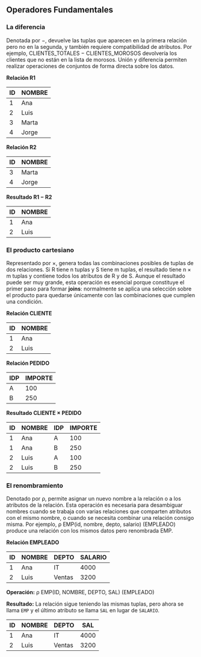 ## Operadores Fundamentales

### La **diferencia**

Denotada por −, devuelve las tuplas que aparecen en la primera relación pero no en la segunda, y también requiere compatibilidad de atributos.
Por ejemplo, CLIENTES_TOTALES − CLIENTES_MOROSOS devolvería los clientes que no están en la lista de morosos.
Unión y diferencia permiten realizar operaciones de conjuntos de forma directa sobre los datos.

**Relación R1**

| ID | NOMBRE |
|----|--------|
| 1  | Ana    |
| 2  | Luis   |
| 3  | Marta  |
| 4  | Jorge  |

**Relación R2**

| ID | NOMBRE |
|----|--------|
| 3  | Marta  |
| 4  | Jorge  |

**Resultado R1 − R2**

| ID | NOMBRE |
|----|--------|
| 1  | Ana    |
| 2  | Luis   |

### El **producto cartesiano**

Representado por ×, genera todas las combinaciones posibles de tuplas de dos relaciones.
Si R tiene n tuplas y S tiene m tuplas, el resultado tiene n × m tuplas y contiene todos los atributos de R y de S.
Aunque el resultado puede ser muy grande, esta operación es esencial porque constituye el primer paso para formar **joins**: normalmente se aplica una selección sobre el producto para quedarse únicamente con las combinaciones que cumplen una condición.

**Relación CLIENTE**

| ID | NOMBRE |
|----|--------|
| 1  | Ana    |
| 2  | Luis   |

**Relación PEDIDO**

| IDP | IMPORTE |
|-----|---------|
| A   | 100     |
| B   | 250     |

**Resultado CLIENTE × PEDIDO**

| ID | NOMBRE | IDP | IMPORTE |
|----|--------|-----|---------|
| 1  | Ana    | A   | 100     |
| 1  | Ana    | B   | 250     |
| 2  | Luis   | A   | 100     |
| 2  | Luis   | B   | 250     |

### El **renombramiento**

Denotado por ρ, permite asignar un nuevo nombre a la relación o a los atributos de la relación.
Esta operación es necesaria para desambiguar nombres cuando se trabaja con varias relaciones que comparten atributos con el mismo nombre, o cuando se necesita combinar una relación consigo misma.
Por ejemplo, ρ EMP(id, nombre, depto, salario) (EMPLEADO) produce una relación con los mismos datos pero renombrada EMP.

**Relación EMPLEADO**

| ID | NOMBRE | DEPTO | SALARIO |
|----|--------|-------|---------|
| 1  | Ana    | IT    | 4000    |
| 2  | Luis   | Ventas| 3200    |

**Operación:**
ρ EMP(ID, NOMBRE, DEPTO, SAL) (EMPLEADO)

**Resultado:**
La relación sigue teniendo las mismas tuplas, pero ahora se llama `EMP` y el último atributo se llama `SAL` en lugar de `SALARIO`.

| ID | NOMBRE | DEPTO | SAL |
|----|--------|-------|-----|
| 1  | Ana    | IT    | 4000|
| 2  | Luis   | Ventas| 3200|

